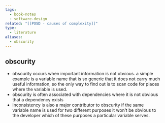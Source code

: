 ```yaml
---
tags:
  - book-notes
  - software-design
related: "[[POSD - causes of complexity]]"
type:
  - literature
aliases:
  - obscurity
---
```


## obscurity

- obscurity occurs when important information is not obvious. a simple example is a variable name that is so generic that it does not carry much useful information, so the only way to find out is to scan code for places where the variable is used.
- obscurity is often associated with dependencies where it is not obvious that a dependency exists
- inconsistency is also a major contributor to obscurity if the same variable name is used for two different purposes it won't be obvious to the developer which of these purposes a particular variable serves.